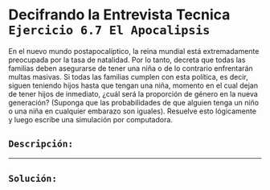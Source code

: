 # Decifrando la Entrevista Tecnica `Ejercicio 6.7 El Apocalipsis`

En el nuevo mundo postapocalíptico, la reina mundial está extremadamente preocupada por la tasa de natalidad. Por lo tanto, decreta que todas las familias deben asegurarse de tener una niña o de lo contrario enfrentarán multas masivas. Si todas las familias cumplen con esta política, es decir, siguen teniendo hijos hasta que tengan una niña, momento en el cual dejan de tener hijos de inmediato, ¿cuál será la proporción de género en la nueva generación? (Suponga que las probabilidades de que alguien tenga un niño o una niña en cualquier embarazo son iguales). Resuelve esto lógicamente y luego escribe una simulación por computadora.

## `Descripción:`

---

## `Solución:`
